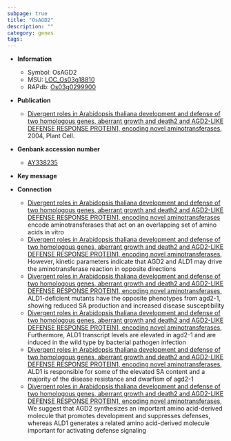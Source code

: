 ```yaml
---
subpage: true
title: "OsAGD2"
description: ""
category: genes
tags: 
---
```


* **Information**  
    + Symbol: OsAGD2  
    + MSU: [LOC_Os03g18810](http://rice.plantbiology.msu.edu/cgi-bin/ORF_infopage.cgi?orf=LOC_Os03g18810)  
    + RAPdb: [Os03g0299900](http://rapdb.dna.affrc.go.jp/viewer/gbrowse_details/irgsp1?name=Os03g0299900)  

* **Publication**  
    + [Divergent roles in Arabidopsis thaliana development and defense of two homologous genes, aberrant growth and death2 and AGD2-LIKE DEFENSE RESPONSE PROTEIN1, encoding novel aminotransferases](http://www.ncbi.nlm.nih.gov/pubmed?term=Divergent+roles+in+Arabidopsis+thaliana+development+and+defense+of+two+homologous+genes,+aberrant+growth+and+death2+and+AGD2-LIKE+DEFENSE+RESPONSE+PROTEIN1,+encoding+novel+aminotransferases%5BTitle%5D), 2004, Plant Cell.

* **Genbank accession number**  
    + [AY338235](http://www.ncbi.nlm.nih.gov/nuccore/AY338235)

* **Key message**  

* **Connection**  
    + [Divergent roles in Arabidopsis thaliana development and defense of two homologous genes, aberrant growth and death2 and AGD2-LIKE DEFENSE RESPONSE PROTEIN1, encoding novel aminotransferases](for+AGD2-LIKE+DEFENSE+RESPONSE+PROTEIN1) encode aminotransferases that act on an overlapping set of amino acids in vitro
    + [Divergent roles in Arabidopsis thaliana development and defense of two homologous genes, aberrant growth and death2 and AGD2-LIKE DEFENSE RESPONSE PROTEIN1, encoding novel aminotransferases](http://www.ncbi.nlm.nih.gov/pubmed?term=Divergent+roles+in+Arabidopsis+thaliana+development+and+defense+of+two+homologous+genes,+aberrant+growth+and+death2+and+AGD2-LIKE+DEFENSE+RESPONSE+PROTEIN1,+encoding+novel+aminotransferases%5BTitle%5D), However, kinetic parameters indicate that AGD2 and ALD1 may drive the aminotransferase reaction in opposite directions
    + [Divergent roles in Arabidopsis thaliana development and defense of two homologous genes, aberrant growth and death2 and AGD2-LIKE DEFENSE RESPONSE PROTEIN1, encoding novel aminotransferases](http://www.ncbi.nlm.nih.gov/pubmed?term=Divergent+roles+in+Arabidopsis+thaliana+development+and+defense+of+two+homologous+genes,+aberrant+growth+and+death2+and+AGD2-LIKE+DEFENSE+RESPONSE+PROTEIN1,+encoding+novel+aminotransferases%5BTitle%5D), ALD1-deficient mutants have the opposite phenotypes from agd2-1, showing reduced SA production and increased disease susceptibility
    + [Divergent roles in Arabidopsis thaliana development and defense of two homologous genes, aberrant growth and death2 and AGD2-LIKE DEFENSE RESPONSE PROTEIN1, encoding novel aminotransferases](http://www.ncbi.nlm.nih.gov/pubmed?term=Divergent+roles+in+Arabidopsis+thaliana+development+and+defense+of+two+homologous+genes,+aberrant+growth+and+death2+and+AGD2-LIKE+DEFENSE+RESPONSE+PROTEIN1,+encoding+novel+aminotransferases%5BTitle%5D), Furthermore, ALD1 transcript levels are elevated in agd2-1 and are induced in the wild type by bacterial pathogen infection
    + [Divergent roles in Arabidopsis thaliana development and defense of two homologous genes, aberrant growth and death2 and AGD2-LIKE DEFENSE RESPONSE PROTEIN1, encoding novel aminotransferases](http://www.ncbi.nlm.nih.gov/pubmed?term=Divergent+roles+in+Arabidopsis+thaliana+development+and+defense+of+two+homologous+genes,+aberrant+growth+and+death2+and+AGD2-LIKE+DEFENSE+RESPONSE+PROTEIN1,+encoding+novel+aminotransferases%5BTitle%5D), ALD1 is responsible for some of the elevated SA content and a majority of the disease resistance and dwarfism of agd2-1
    + [Divergent roles in Arabidopsis thaliana development and defense of two homologous genes, aberrant growth and death2 and AGD2-LIKE DEFENSE RESPONSE PROTEIN1, encoding novel aminotransferases](http://www.ncbi.nlm.nih.gov/pubmed?term=Divergent+roles+in+Arabidopsis+thaliana+development+and+defense+of+two+homologous+genes,+aberrant+growth+and+death2+and+AGD2-LIKE+DEFENSE+RESPONSE+PROTEIN1,+encoding+novel+aminotransferases%5BTitle%5D), We suggest that AGD2 synthesizes an important amino acid-derived molecule that promotes development and suppresses defenses, whereas ALD1 generates a related amino acid-derived molecule important for activating defense signaling




